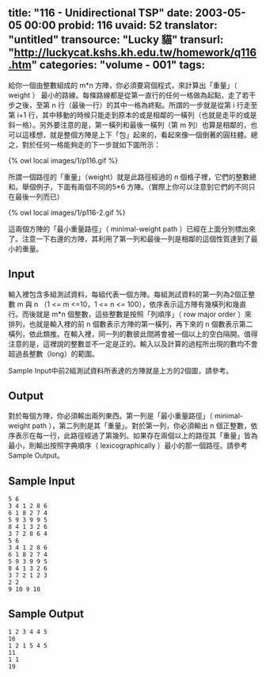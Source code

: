 title: "116 - Unidirectional TSP"
date: 2003-05-05 00:00
probid: 116
uvaid: 52
translator: "untitled"
transource: "Lucky 貓"
transurl: "http://luckycat.kshs.kh.edu.tw/homework/q116.htm"
categories: "volume - 001"
tags:
---

給你一個由整數組成的 m*n 方陣，你必須要寫個程式，來計算出「重量」（ weight ） 最小的路線。每條路線都是從第一直行的任何一格做為起點，走了若干步之後，至第 n 行（最後一行）的其中一格為終點。所謂的一步就是從第 i 行走至第 i+1 行，其中移動的時候只能走到原本的或是相鄰的一橫列（也就是走平的或是斜一格）。另外要注意的是，第一橫列和最後一橫列（第 m 列）也算是相鄰的，也可以這樣想，就是整個方陣是上下「包」起來的，看起來像一個倒著的圓柱體。總之，對於任何一格能夠走的下一步就如下圖所示：

{% owl local images/1/p116.gif %}

所謂一個路徑的「重量」（weight）就是此路徑經過的 n 個格子裡，它們的整數總和。舉個例子，下面有兩個不同的5*6 方陣。（實際上你可以注意到它們的不同只在最後一列而已）

{% owl local images/1/p116-2.gif %}

這兩個方陣的「最小重量路徑」（ minimal-weight path ）已經在上面分別標出來了。注意一下右邊的方陣，其利用了第一列和最後一列是相鄰的這個性質達到了最小的重量。

<!-- more -->

## Input ##

輸入裡包含多組測試資料，每組代表一個方陣。每組測試資料的第一列為2個正整數 m 與 n （1 <= m <=10，1 <= n <= 100），依序表示這方陣有幾橫列和幾直行。而後就是 m*n 個整數，這些整數是按照「列順序」（ row major order ）來排列，也就是輸入裡的前 n 個數表示方陣的第一橫列，再下來的 n 個數表示第二橫列，依此類推。在輸入裡，同一列的數彼此間將會被一個以上的空白隔開。值得注意的是，這裡說的整數並不一定是正的。輸入以及計算的過程所出現的數均不會超過長整數（long）的範圍。

Sample Input中前2組測試資料所表達的方陣就是上方的2個圖，請參考。

## Output ##

對於每個方陣，你必須輸出兩列東西。第一列是「最小重量路徑」（ minimal-weight path ），第二列則是其「重量」。對於第一列，你必須輸出 n 個正整數，依序表示在每一行，此路徑經過了第幾列。如果存在兩個以上的路徑其「重量」皆為最小，則輸出按照字典順序（ lexicographically ）最小的那一個路徑。請參考Sample Output。

## Sample Input ##

	5 6
	3 4 1 2 8 6
	6 1 8 2 7 4
	5 9 3 9 9 5
	8 4 1 3 2 6
	3 7 2 8 6 4
	5 6
	3 4 1 2 8 6
	6 1 8 2 7 4
	5 9 3 9 9 5
	8 4 1 3 2 6
	3 7 2 1 2 3
	2 2
	9 10 9 10

## Sample Output ##

	1 2 3 4 4 5
	16
	1 2 1 5 4 5
	11
	1 1
	19